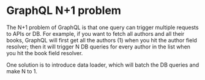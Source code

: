 # GraphQL N+1 problem

The N+1 problem of GraphQL is that one query can trigger multiple requests to APIs or DB. For example, if you want to fetch all authors and all their books, GraphQL will first get all the authors (1) when you hit the author field resolver; then it will trigger N DB queries for every author in the list when you hit the book field resolver.

One solution is to introduce data loader, which will batch the DB queries and make N to 1.
